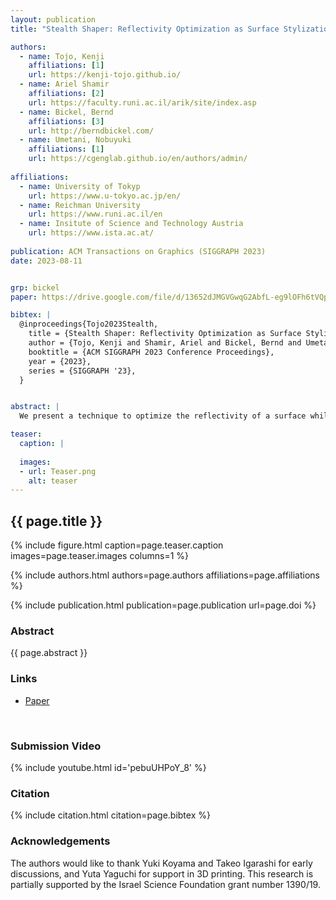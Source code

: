 ```yaml
---
layout: publication
title: "Stealth Shaper: Reflectivity Optimization as Surface Stylization"

authors:
  - name: Tojo, Kenji
    affiliations: [1]
    url: https://kenji-tojo.github.io/
  - name: Ariel Shamir
    affiliations: [2]
    url: https://faculty.runi.ac.il/arik/site/index.asp
  - name: Bickel, Bernd
    affiliations: [3]
    url: http://berndbickel.com/
  - name: Umetani, Nobuyuki
    affiliations: [1]
    url: https://cgenglab.github.io/en/authors/admin/
    
affiliations:
  - name: University of Tokyp
    url: https://www.u-tokyo.ac.jp/en/
  - name: Reichman University
    url: https://www.runi.ac.il/en
  - name: Insitute of Science and Technology Austria 
    url: https://www.ista.ac.at/
    
publication: ACM Transactions on Graphics (SIGGRAPH 2023)
date: 2023-08-11


grp: bickel
paper: https://drive.google.com/file/d/13652dJMGVGwqG2AbfL-eg9lOFh6tVQpA/view?usp=sharing

bibtex: |
  @inproceedings{Tojo2023Stealth,
	title = {Stealth Shaper: Reflectivity Optimization as Surface Stylization},
	author = {Tojo, Kenji and Shamir, Ariel and Bickel, Bernd and Umetani, Nobuyuki},
	booktitle = {ACM SIGGRAPH 2023 Conference Proceedings},
	year = {2023},
	series = {SIGGRAPH '23},
  }


abstract: |
  We present a technique to optimize the reflectivity of a surface while preserving its overall shape. The naïve optimization of the mesh vertices using the gradients of reflectivity simulations results in undesirable distortion. In contrast, our robust formulation optimizes the surface normal as an independent variable that bridges the reflectivity term with differential rendering, and the regularization term with as-rigid-as-possible elastic energy. We further adaptively subdivide the input mesh to improve the convergence. Consequently, our method can minimize the retroreflectivity of a wide range of input shapes, resulting in sharply creased shapes ubiquitous among stealth aircraft and Sci-Fi vehicles. Furthermore, by changing the reward for the direction of the outgoing light directions, our method can be applied to other reflectivity design tasks, such as the optimization of architectural walls to concentrate light in a specific region. We have tested the proposed method using light-transport simulations and real-world 3D-printed objects.

teaser:
  caption: |
    
  images:
  - url: Teaser.png
    alt: teaser
---
```


## {{ page.title }}

{% include figure.html caption=page.teaser.caption images=page.teaser.images columns=1 %}

{% include authors.html authors=page.authors affiliations=page.affiliations %}

{% include publication.html publication=page.publication url=page.doi %}


### Abstract

{{ page.abstract }}

### Links

* [Paper](https://drive.google.com/file/d/13652dJMGVGwqG2AbfL-eg9lOFh6tVQpA/view?usp=sharing)
<br>

### Submission Video

{% include youtube.html id='pebuUHPoY_8' %}

### Citation

{% include citation.html citation=page.bibtex %}

### Acknowledgements

The authors would like to thank Yuki Koyama and Takeo Igarashi for early discussions, and Yuta Yaguchi for support in 3D printing. This research is partially supported by the Israel Science Foundation grant number 1390/19.
